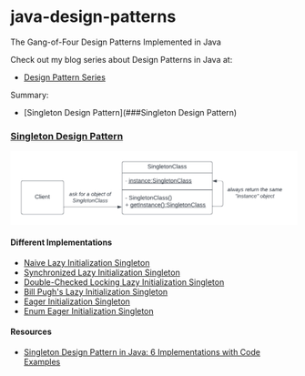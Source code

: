 # java-design-patterns
The Gang-of-Four Design Patterns Implemented in Java

Check out my blog series about Design Patterns in Java at:
- [Design Pattern Series](https://pedrolopesdev.com/series/design-patterns/)

Summary:
- [Singleton Design Pattern](###Singleton Design Pattern)

### [Singleton Design Pattern](https://pedrolopesdev.com/post/java-singleton-design-pattern-code-examples/)
![UML Design of Singleton Pattern](./src/main/resources/singleton-pattern.png)

#### Different Implementations
  - [Naive Lazy Initialization Singleton](./src/main/java/com/example/designpatterns/singleton/LazyInitSingleton.java) 
  - [Synchronized Lazy Initialization Singleton](./src/main/java/com/example/designpatterns/singleton/SynchronizedLazyInitSingleton.java) 
  - [Double-Checked Locking Lazy Initialization Singleton](./src/main/java/com/example/designpatterns/singleton/DoubleCheckedLockingSingleton.java) 
  - [Bill Pugh's Lazy Initialization Singleton](./src/main/java/com/example/designpatterns/singleton/BillPughSingleton.java)
  - [Eager Initialization Singleton](./src/main/java/com/example/designpatterns/singleton/EagerInitSingleton.java)
  - [Enum Eager Initialization Singleton](./src/main/java/com/example/designpatterns/singleton/EnumSingleton.java)

#### Resources

- [Singleton Design Pattern in Java: 6 Implementations with Code Examples](https://pedrolopesdev.com/post/java-singleton-design-pattern-code-examples/)

